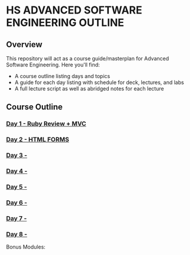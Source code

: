# HS ADVANCED SOFTWARE ENGINEERING OUTLINE

## Overview
This repository will act as a course guide/masterplan for Advanced Software Engineering. 
Here you'll find:

+ A course outline listing days and topics
+ A guide for each day listing with schedule for deck, lectures, and labs
+ A full lecture script as well as abridged notes for each lecture

## Course Outline

### [Day 1 - Ruby Review + MVC ](day-01/README.md)

### [Day 2 - HTML FORMS](day-02/README.md)

### [Day 3 - ]()

### [Day 4 - ]()

### [Day 5 - ]()

### [Day 6 - ]()

### [Day 7 - ]()

### [Day 8 - ]()

Bonus Modules:

